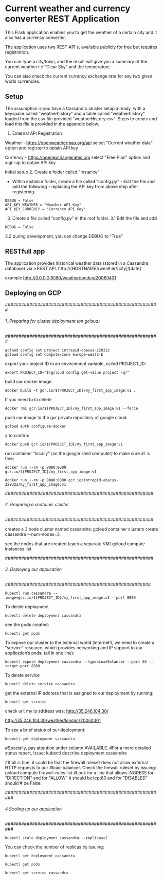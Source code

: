 # Current weather and currency converter REST Application

This Flask application enables you to get the weather of a certain city and it also has a currency converter.

The application uses two REST API's, available publicly for free but requires registration.

You can type a city/town, and the result will give you a summary of the current weather i.e "Clear Sky" and the temperature.

You can also check the current currency exchange rate for any two given world currencies.


## Setup


The assumption is you have a Cassandra cluster setup already, with a keyspace called "weatherhistory" and a table called "weatherhistory" loaded from the csv file provided "weatherHistory.csv". Steps to create and load this file is provided in the appendix below.


1. External API Registration

Weather - https://openweathermap.org/api 
select "Current weather data" option and register to optain API key

Currency - https://openexchangerates.org
select "Free Plan" option and sign-up to optain API key



Initial setup
2. Create a folder called "instance"
   - Within instance folder, create a file called "config.py"
    - Edit the file and add the following - replacing the API key from above step after registering.
```
DEBUG = False
API_KEY_WEATHER = "Weather API Key"
API_KEY_CURRENCY = "Currency API Key"
```
3. Create a file called "config.py" in the root folder.
  3.1 Edit the file and add 
```
DEBUG = False
```
  3.2 during development, you can change DEBUG to "True"

## RESTfull app
The application provides historical weather data (stored in a Cassandra database) via a REST API.
http://[HOSTNAME]/weather/[city]/[date]

example 
http://0.0.0.0:8080/weather/london/20060401








## Deploying on GCP

#########################################################
###### 1. Preparing for cluster deployment (on gcloud)
#########################################################

```
gcloud config set project intrepid-abacus-229322
gcloud config set compute/zone europe-west2-b
```

export your project ID to an environment variable, called PROJECT_ID:
```
export PROJECT_ID="$(gcloud config get-value project -q)"
```

build our docker image:
```
docker build -t gcr.io/${PROJECT_ID}/my_first_app_image:v1 .
```

If you need to to delete
```
docker rmi gcr.io/${PROJECT_ID}/my_first_app_image:v1 --force
```

push our image to the gcr private repository of google cloud:
```
gcloud auth configure-docker
```
y to confirm
```
docker push gcr.io/${PROJECT_ID}/my_first_app_image:v1
```

run container “locally” (on the google shell computer) to make sure all is fine:
```
docker run --rm -p 8080:8080 gcr.io/${PROJECT_ID}/my_first_app_image:v1

docker run --rm -p 8080:8080 gcr.io/intrepid-abacus-229322/my_first_app_image:v1
```
#######################################################
###### 2. Preparing a container cluster    ############
#######################################################

creates a 3 node cluster named cassandra:
gcloud container clusters create cassandra --num-nodes=3

see the nodes that are created (each a separate VM)
gcloud compute instances list

#######################################################
###### 3. Deploying our application          ####
######################################################

```
kubectl run cassandra --image=gcr.io/${PROJECT_ID}/my_first_app_image:v1 --port 8080
```
To delete deployment
```
kubectl delete deployment cassandra
```
see the pods created:
```
kubectl get pods
```

To expose our cluster to the external world (internet!), we need to create a “service” resource, which provides
networking and IP support to our application’s pods: (all in one line):
```
kubectl expose deployment cassandra --type=LoadBalancer --port 80 --target-port 8080
```
To delete service
```
kubectl delete service cassandra
```
get the external IP address that is assigned to our deployment by running:

```
kubectl get service
```

check url: my ip address was;
http://35.246.104.30/

http://35.246.104.30/weather/london/20060401



To see a brief status of our deployment:
```
kubectl get deployment cassandra
```
#Specially, pay attention under column AVAILABLE.
#For a more detailed status report, issue:
kubectl describe deployment cassandra

#If all is fine, it could be that the firewall ruleset does not allow external HTTP requests to our 
#load-balancer. Check the firewall ruleset by issuing:
gcloud compute firewall-rules list
#Look for a line that allows INGRESS for "DIRECTION" and for "ALLOW" it should be tcp:80 and for "DISABLED" should # be False.




###########################################################
###### 4.Scaling up our application   #####################
###########################################################
```
kubectl scale deployment cassandra --replicas=2
```

You can check the number of replicas by issuing:
```
kubectl get deployment cassandra

kubectl get pods

kubectl get service cassandra

```

